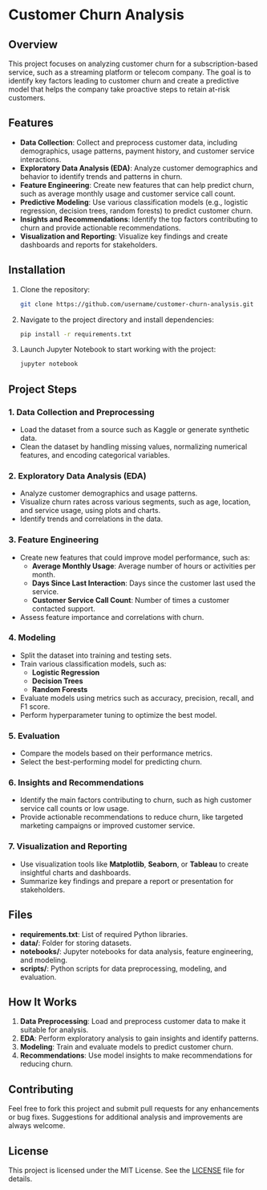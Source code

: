 # Customer Churn Analysis

## Overview
This project focuses on analyzing customer churn for a subscription-based service, such as a streaming platform or telecom company. The goal is to identify key factors leading to customer churn and create a predictive model that helps the company take proactive steps to retain at-risk customers.

## Features
- **Data Collection**: Collect and preprocess customer data, including demographics, usage patterns, payment history, and customer service interactions.
- **Exploratory Data Analysis (EDA)**: Analyze customer demographics and behavior to identify trends and patterns in churn.
- **Feature Engineering**: Create new features that can help predict churn, such as average monthly usage and customer service call count.
- **Predictive Modeling**: Use various classification models (e.g., logistic regression, decision trees, random forests) to predict customer churn.
- **Insights and Recommendations**: Identify the top factors contributing to churn and provide actionable recommendations.
- **Visualization and Reporting**: Visualize key findings and create dashboards and reports for stakeholders.

## Installation
1. Clone the repository:
   ```bash
   git clone https://github.com/username/customer-churn-analysis.git
   ```
2. Navigate to the project directory and install dependencies:
   ```bash
   pip install -r requirements.txt
   ```
3. Launch Jupyter Notebook to start working with the project:
   ```bash
   jupyter notebook
   ```

## Project Steps

### 1. Data Collection and Preprocessing
- Load the dataset from a source such as Kaggle or generate synthetic data.
- Clean the dataset by handling missing values, normalizing numerical features, and encoding categorical variables.

### 2. Exploratory Data Analysis (EDA)
- Analyze customer demographics and usage patterns.
- Visualize churn rates across various segments, such as age, location, and service usage, using plots and charts.
- Identify trends and correlations in the data.

### 3. Feature Engineering
- Create new features that could improve model performance, such as:
  - **Average Monthly Usage**: Average number of hours or activities per month.
  - **Days Since Last Interaction**: Days since the customer last used the service.
  - **Customer Service Call Count**: Number of times a customer contacted support.
- Assess feature importance and correlations with churn.

### 4. Modeling
- Split the dataset into training and testing sets.
- Train various classification models, such as:
  - **Logistic Regression**
  - **Decision Trees**
  - **Random Forests**
- Evaluate models using metrics such as accuracy, precision, recall, and F1 score.
- Perform hyperparameter tuning to optimize the best model.

### 5. Evaluation
- Compare the models based on their performance metrics.
- Select the best-performing model for predicting churn.

### 6. Insights and Recommendations
- Identify the main factors contributing to churn, such as high customer service call counts or low usage.
- Provide actionable recommendations to reduce churn, like targeted marketing campaigns or improved customer service.

### 7. Visualization and Reporting
- Use visualization tools like **Matplotlib**, **Seaborn**, or **Tableau** to create insightful charts and dashboards.
- Summarize key findings and prepare a report or presentation for stakeholders.

## Files
- **requirements.txt**: List of required Python libraries.
- **data/**: Folder for storing datasets.
- **notebooks/**: Jupyter notebooks for data analysis, feature engineering, and modeling.
- **scripts/**: Python scripts for data preprocessing, modeling, and evaluation.

## How It Works
1. **Data Preprocessing**: Load and preprocess customer data to make it suitable for analysis.
2. **EDA**: Perform exploratory analysis to gain insights and identify patterns.
3. **Modeling**: Train and evaluate models to predict customer churn.
4. **Recommendations**: Use model insights to make recommendations for reducing churn.

## Contributing
Feel free to fork this project and submit pull requests for any enhancements or bug fixes. Suggestions for additional analysis and improvements are always welcome.

## License
This project is licensed under the MIT License. See the [LICENSE](LICENSE) file for details.
